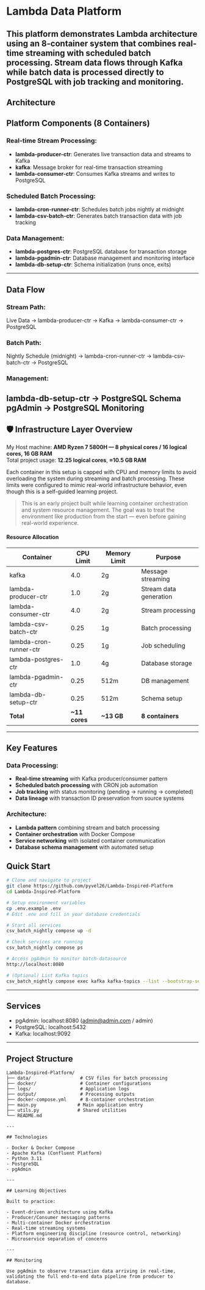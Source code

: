 # Lambda Data Platform
This platform demonstrates Lambda architecture using an 8-container system that combines real-time streaming with scheduled batch processing. Stream data flows through Kafka while batch data is processed directly to PostgreSQL with job tracking and monitoring.
---

## Architecture

## Platform Components (8 Containers)

### Real-time Stream Processing:
- **lambda-producer-ctr**: Generates live transaction data and streams to Kafka
- **kafka**: Message broker for real-time transaction streaming
- **lambda-consumer-ctr**: Consumes Kafka streams and writes to PostgreSQL

### Scheduled Batch Processing:
- **lambda-cron-runner-ctr**: Schedules batch jobs nightly at midnight
- **lambda-csv-batch-ctr**: Generates batch transaction data with job tracking

### Data Management:
- **lambda-postgres-ctr**: PostgreSQL database for transaction storage
- **lambda-pgadmin-ctr**: Database management and monitoring interface
- **lambda-db-setup-ctr**: Schema initialization (runs once, exits)
---

## Data Flow

### Stream Path:
Live Data → lambda-producer-ctr → Kafka → lambda-consumer-ctr → PostgreSQL

### Batch Path:
Nightly Schedule (midnight) → lambda-cron-runner-ctr → lambda-csv-batch-ctr → PostgreSQL

### Management:
lambda-db-setup-ctr → PostgreSQL Schema
pgAdmin → PostgreSQL Monitoring
---

## 🛡 Infrastructure Layer Overview

My Host machine: **AMD Ryzen 7 5800H — 8 physical cores / 16 logical cores, 16 GB RAM**\
Total project usage: **12.25 logical cores**, **≈10.5 GB RAM**

Each container in this setup is capped with CPU and memory limits to avoid overloading the system during streaming and batch processing. These limits were configured to mimic real-world infrastructure behavior, even though this is a self-guided learning project.

> This is an early project built while learning container orchestration and system resource management. The goal was to treat the environment like production from the start — even before gaining real-world experience.

#### Resource Allocation
| Container | CPU Limit | Memory Limit | Purpose |
|-----------|-----------|--------------|---------|
| kafka | 4.0 | 2g | Message streaming |
| lambda-producer-ctr | 1.0 | 2g | Stream data generation |
| lambda-consumer-ctr | 4.0 | 2g | Stream processing |
| lambda-csv-batch-ctr | 0.25 | 1g | Batch processing |
| lambda-cron-runner-ctr | 0.25 | 1g | Job scheduling |
| lambda-postgres-ctr | 1.0 | 4g | Database storage |
| lambda-pgadmin-ctr | 0.25 | 512m | DB management |
| lambda-db-setup-ctr | 0.25 | 512m | Schema setup |
| **Total** | **~11 cores** | **~13 GB** | **8 containers** |
---


## Key Features

### Data Processing:
- **Real-time streaming** with Kafka producer/consumer pattern
- **Scheduled batch processing** with CRON job automation
- **Job tracking** with status monitoring (pending → running → completed)
- **Data lineage** with transaction ID preservation from source systems

### Architecture:
- **Lambda pattern** combining stream and batch processing
- **Container orchestration** with Docker Compose
- **Service networking** with isolated container communication
- **Database schema management** with automated setup


## Quick Start

```bash
# Clone and navigate to project
git clone https://github.com/pyvel26/Lambda-Inspired-Platform
cd Lambda-Inspired-Platform

# Setup environment variables
cp .env.example .env
# Edit .env and fill in your database credentials

# Start all services
csv_batch_nightly compose up -d

# Check services are running
csv_batch_nightly compose ps

# Access pgAdmin to monitor batch-datasource
http://localhost:8080

# (Optional) List Kafka topics
csv_batch_nightly compose exec kafka kafka-topics --list --bootstrap-server localhost:9092
```

---

## Services

- pgAdmin: localhost:8080 (admin@admin.com / admin)
- PostgreSQL: localhost:5432
- Kafka: localhost:9092
---

## Project Structure

```
Lambda-Inspired-Platform/
├── data/                  # CSV files for batch processing
├── docker/                # Container configurations  
├── logs/                  # Application logs
├── output/                # Processing outputs
├── docker-compose.yml     # 8-container orchestration
├── main.py               # Main application entry
├── utils.py              # Shared utilities
└── README.md

---

## Technologies

- Docker & Docker Compose
- Apache Kafka (Confluent Platform)
- Python 3.11
- PostgreSQL
- pgAdmin

---

## Learning Objectives

Built to practice:

- Event-driven architecture using Kafka
- Producer/Consumer messaging patterns
- Multi-container Docker orchestration
- Real-time streaming systems
- Platform engineering discipline (resource control, networking)
- Microservice separation of concerns

---

## Monitoring

Use pgAdmin to observe transaction data arriving in real-time, validating the full end-to-end data pipeline from producer to database.
